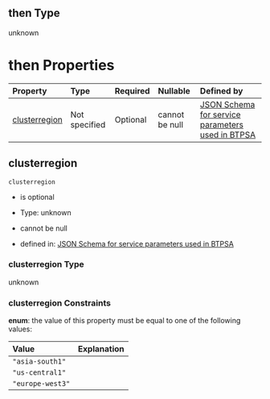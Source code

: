 ## then Type

unknown

# then Properties

| Property                        | Type          | Required | Nullable       | Defined by                                                                                                                                                       |
| :------------------------------ | :------------ | :------- | :------------- | :--------------------------------------------------------------------------------------------------------------------------------------------------------------- |
| [clusterregion](#clusterregion) | Not specified | Optional | cannot be null | [JSON Schema for service parameters used in BTPSA](btpsa-parameters-allof-1-then-properties-clusterregion.md "undefined#/allOf/1/then/properties/clusterregion") |

## clusterregion



`clusterregion`

*   is optional

*   Type: unknown

*   cannot be null

*   defined in: [JSON Schema for service parameters used in BTPSA](btpsa-parameters-allof-1-then-properties-clusterregion.md "undefined#/allOf/1/then/properties/clusterregion")

### clusterregion Type

unknown

### clusterregion Constraints

**enum**: the value of this property must be equal to one of the following values:

| Value            | Explanation |
| :--------------- | :---------- |
| `"asia-south1"`  |             |
| `"us-central1"`  |             |
| `"europe-west3"` |             |
